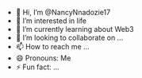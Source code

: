 - 👋 Hi, I’m @NancyNnadozie17
- 👀 I’m interested in life 
- 🌱 I’m currently learning about Web3 
- 💞️ I’m looking to collaborate on ...
- 📫 How to reach me ...
- 😄 Pronouns: Me 
- ⚡ Fun fact: ...
<!---
NancyNnadozie17/NancyNnadozie17 is a ✨ special ✨ repository because its `README.md` (this file) appears on your GitHub profile.
You can click the Preview link to take a look at your changes.
--->
